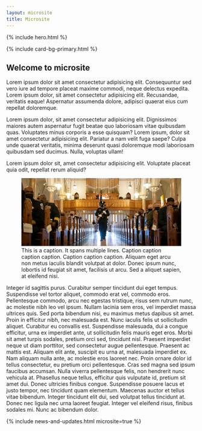 ```yaml
---
layout: microsite
title: Microsite
---
```


<main id="main-content">
  {% include hero.html %}

  {% include card-bg-primary.html %}

  <div class="grid-container">
    <article id="intro" class="microsite-article grid-row grid-gap">
      <!-- Article main content -->
      <div class="microsite-article__main tablet:grid-col-8">
        <h1>Welcome to microsite</h1>
        <p>
          Lorem ipsum dolor sit amet consectetur adipisicing elit. Consequuntur sed vero iure ad tempore placeat maxime commodi, neque delectus expedita. Lorem ipsum dolor, sit amet consectetur adipisicing elit. Recusandae, veritatis eaque! Aspernatur assumenda dolore, adipisci quaerat eius cum repellat doloremque.
        </p>
        <p>
          Lorem ipsum dolor, sit amet consectetur adipisicing elit. Dignissimos maiores autem aspernatur fugit beatae quo laboriosam vitae quibusdam quas. Voluptates minus corporis a esse quisquam? Lorem ipsum, dolor sit amet consectetur adipisicing elit. Pariatur a nam velit fuga saepe? Culpa unde quaerat veritatis, minima deserunt quasi doloremque modi laboriosam quibusdam sed ducimus. Nulla, voluptas ullam!
        </p>
        <p>
          Lorem ipsum dolor sit, amet consectetur adipisicing elit. Voluptate placeat quia odit, repellat rerum aliquid?
        </p>
        <figure>
          <img src="assets/img/microsite-article-image.png" alt="test image">
          <figcaption>
            This is a caption. It spans multiple lines. Caption caption caption caption. Caption caption caption. Aliquam eget arcu non metus iaculis blandit volutpat at dolor. Donec ipsum nunc, lobortis id feugiat sit amet, facilisis ut arcu. Sed a aliquet sapien, at eleifend nisi.
          </figcaption>
        </figure>
        <p>
          Integer id sagittis purus. Curabitur semper tincidunt dui eget tempus. Suspendisse vel tortor aliquet, commodo erat vel, commodo eros. Pellentesque commodo, arcu nec egestas tristique, risus sem rutrum nunc, ac molestie nibh leo vel ipsum. Nullam lacinia sem eros, vel imperdiet massa ultrices quis. Sed porta bibendum nisi, eu maximus metus dapibus sit amet. Proin in efficitur nibh, nec malesuada est. Nunc iaculis felis ut sollicitudin aliquet. Curabitur eu convallis est. Suspendisse malesuada, dui a congue efficitur, urna ex imperdiet ante, ut sollicitudin felis mauris eget eros. Morbi sit amet turpis sodales, pretium orci sed, tincidunt nisl. Praesent imperdiet neque ut diam porttitor, sed consectetur augue pellentesque. Praesent ac mattis est. Aliquam elit ante, suscipit eu urna at, malesuada imperdiet ex. Nam aliquam nulla ante, ac molestie eros laoreet nec. Proin ornare dolor id tellus consectetur, eu pretium orci pellentesque. Cras sed magna sed ipsum faucibus accumsan. Nulla viverra pellentesque felis, non hendrerit nunc vehicula at. Phasellus neque tellus, efficitur quis vulputate id, pretium sit amet dui. Donec ultricies finibus congue. Suspendisse posuere lacus et justo tempor, nec tincidunt quam elementum. Maecenas auctor et tellus vitae bibendum. Integer tincidunt elit dui, sed volutpat tellus tincidunt at. Donec nec ligula nec urna laoreet feugiat. Integer vel eleifend risus, finibus sodales mi. Nunc ac bibendum dolor.
        </p>
      </div>
      <!-- Article aside -->
      <aside class="microsite-article__aside tablet:grid-col-4">
        {% include news-and-updates.html microsite=true %}
      </aside>
    </article>
  </div>
</main>
